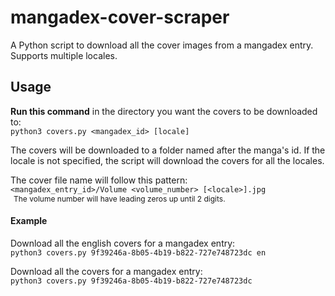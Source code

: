 # mangadex-cover-scraper

A Python script to download all the cover images from a mangadex entry. Supports multiple locales.

## Usage

**Run this command** in the directory you want the covers to be downloaded to:<br/>
`python3 covers.py <mangadex_id> [locale]`

The covers will be downloaded to a folder named after the manga's id.
If the locale is not specified, the script will download the covers for all the locales.

The cover file name will follow this pattern:<br/>
`<mangadex_entry_id>/Volume <volume_number> [<locale>].jpg`<br/>
<span style="font-size: 12px; margin-left: 5px;">The volume number will have leading zeros up until 2 digits.</span>

#### Example

<span style="font-size: 14px;">Download all the english covers for a mangadex entry:</span><br/>
`python3 covers.py 9f39246a-8b05-4b19-b822-727e748723dc en`

<span style="font-size: 14px;">Download all the covers for a mangadex entry:</span><br/>
`python3 covers.py 9f39246a-8b05-4b19-b822-727e748723dc`
